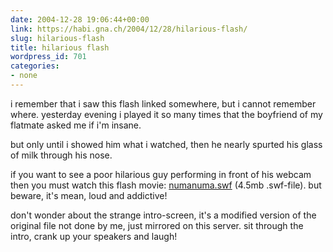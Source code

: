 ```yaml
---
date: 2004-12-28 19:06:44+00:00
link: https://habi.gna.ch/2004/12/28/hilarious-flash/
slug: hilarious-flash
title: hilarious flash
wordpress_id: 701
categories:
- none
---
```



i remember that i saw this flash linked somewhere, but i cannot remember where. yesterday evening i played it so many times that the boyfriend of my flatmate asked me if i'm insane. 
  
but only until i showed him what i watched, then he nearly spurted his glass of milk through his nose.
  
if you want to see a poor hilarious guy performing in front of his webcam then you must watch this flash movie: [numanuma.swf](https://habi.gna.ch.nyud.net:8090/blog/images/numanuma.swf) (4.5mb .swf-file). but beware, it's mean, loud and addictive!



don't wonder about the strange intro-screen, it's a modified version of the original file not done by me, just mirrored on this server. sit through the intro, crank up your speakers and laugh!

